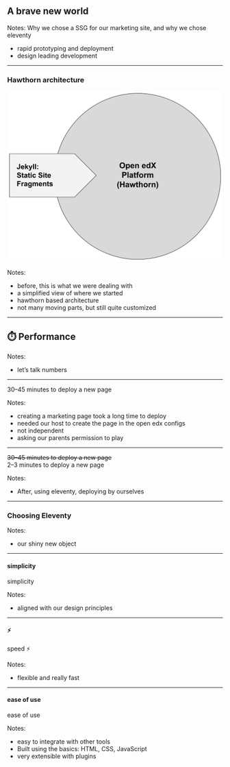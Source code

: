 ## A brave new world

Notes:
Why we chose a SSG for our marketing site, and why we chose eleventy
- rapid prototyping and deployment
- design leading development

---

### Hawthorn architecture<!-- .element: class="hide" -->

![screenshot of our hawthorn platform architecture](img/arch-hawthorn.svg)

Notes:
- before, this is what we were dealing with
- a simplified view of where we started
- hawthorn based architecture
- not many moving parts, but still quite customized

---

## ⏱️ Performance

Notes:
- let’s talk numbers

---

<!-- .element: class="hide" -->

30–45 minutes to deploy a new page

Notes:
- creating a marketing page took a long time to deploy
- needed our host to create the page in the open edx configs
- not independent
- asking our parents permission to play

---

<!-- .element: class="hide" -->

~~30–45 minutes to deploy a new page~~<br>
2–3 minutes to deploy a new page

Notes:
- After, using eleventy, deploying by ourselves

---

### Choosing Eleventy

Notes:
- our shiny new object

---

#### simplicity<!-- .element: class="hide" -->

simplicity

Notes:
- aligned with our design principles

---

#### ⚡<!-- .element: class="hide" -->

speed ⚡

Notes:
- flexible and really fast

---

#### ease of use<!-- .element: class="hide" -->

ease of use

Notes:
- easy to integrate with other tools
- Built using the basics: HTML, CSS, JavaScript
- very extensible with plugins
